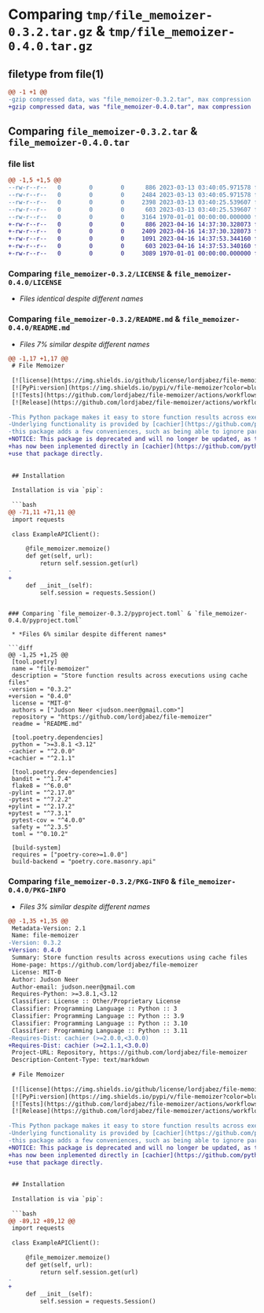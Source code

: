 # Comparing `tmp/file_memoizer-0.3.2.tar.gz` & `tmp/file_memoizer-0.4.0.tar.gz`

## filetype from file(1)

```diff
@@ -1 +1 @@
-gzip compressed data, was "file_memoizer-0.3.2.tar", max compression
+gzip compressed data, was "file_memoizer-0.4.0.tar", max compression
```

## Comparing `file_memoizer-0.3.2.tar` & `file_memoizer-0.4.0.tar`

### file list

```diff
@@ -1,5 +1,5 @@
--rw-r--r--   0        0        0      886 2023-03-13 03:40:05.971578 file_memoizer-0.3.2/LICENSE
--rw-r--r--   0        0        0     2484 2023-03-13 03:40:05.971578 file_memoizer-0.3.2/README.md
--rw-r--r--   0        0        0     2398 2023-03-13 03:40:25.539607 file_memoizer-0.3.2/file_memoizer/__init__.py
--rw-r--r--   0        0        0      603 2023-03-13 03:40:25.539607 file_memoizer-0.3.2/pyproject.toml
--rw-r--r--   0        0        0     3164 1970-01-01 00:00:00.000000 file_memoizer-0.3.2/PKG-INFO
+-rw-r--r--   0        0        0      886 2023-04-16 14:37:30.328073 file_memoizer-0.4.0/LICENSE
+-rw-r--r--   0        0        0     2409 2023-04-16 14:37:30.328073 file_memoizer-0.4.0/README.md
+-rw-r--r--   0        0        0     1091 2023-04-16 14:37:53.344160 file_memoizer-0.4.0/file_memoizer/__init__.py
+-rw-r--r--   0        0        0      603 2023-04-16 14:37:53.340160 file_memoizer-0.4.0/pyproject.toml
+-rw-r--r--   0        0        0     3089 1970-01-01 00:00:00.000000 file_memoizer-0.4.0/PKG-INFO
```

### Comparing `file_memoizer-0.3.2/LICENSE` & `file_memoizer-0.4.0/LICENSE`

 * *Files identical despite different names*

### Comparing `file_memoizer-0.3.2/README.md` & `file_memoizer-0.4.0/README.md`

 * *Files 7% similar despite different names*

```diff
@@ -1,17 +1,17 @@
 # File Memoizer
 
 [![license](https://img.shields.io/github/license/lordjabez/file-memoizer?color=blue&label=License)](https://opensource.org/licenses/MIT)
 [![PyPi:version](https://img.shields.io/pypi/v/file-memoizer?color=blue&label=PyPI)](https://pypi.org/project/file-memoizer/)
 [![Tests](https://github.com/lordjabez/file-memoizer/actions/workflows/test.yml/badge.svg)](https://github.com/lordjabez/file-memoizer/actions/workflows/test.yml)
 [![Release](https://github.com/lordjabez/file-memoizer/actions/workflows/release.yml/badge.svg)](https://github.com/lordjabez/file-memoizer/actions/workflows/release.yml)
 
-This Python package makes it easy to store function results across executions using cache files.
-Underlying functionality is provided by [cachier](https://github.com/python-cachier/cachier), but
-this package adds a few conveniences, such as being able to ignore parameters that won't serialize.
+NOTICE: This package is deprecated and will no longer be updated, as the functionality it provides
+has now been inplemented directly in [cachier](https://github.com/python-cachier/cachier). Please
+use that package directly.
 
 
 ## Installation
 
 Installation is via `pip`:
 
 ```bash
@@ -71,11 +71,11 @@
 import requests
 
 class ExampleAPIClient():
 
     @file_memoizer.memoize()
     def get(self, url):
         return self.session.get(url)
-    
+
     def __init__(self):
         self.session = requests.Session()
 ```
```

### Comparing `file_memoizer-0.3.2/pyproject.toml` & `file_memoizer-0.4.0/pyproject.toml`

 * *Files 6% similar despite different names*

```diff
@@ -1,25 +1,25 @@
 [tool.poetry]
 name = "file-memoizer"
 description = "Store function results across executions using cache files"
-version = "0.3.2"
+version = "0.4.0"
 license = "MIT-0"
 authors = ["Judson Neer <judson.neer@gmail.com>"]
 repository = "https://github.com/lordjabez/file-memoizer"
 readme = "README.md"
 
 [tool.poetry.dependencies]
 python = ">=3.8.1 <3.12"
-cachier = "^2.0.0"
+cachier = "^2.1.1"
 
 [tool.poetry.dev-dependencies]
 bandit = "^1.7.4"
 flake8 = "^6.0.0"
-pylint = "^2.17.0"
-pytest = "^7.2.2"
+pylint = "^2.17.2"
+pytest = "^7.3.1"
 pytest-cov = "^4.0.0"
 safety = "^2.3.5"
 toml = "^0.10.2"
 
 [build-system]
 requires = ["poetry-core>=1.0.0"]
 build-backend = "poetry.core.masonry.api"
```

### Comparing `file_memoizer-0.3.2/PKG-INFO` & `file_memoizer-0.4.0/PKG-INFO`

 * *Files 3% similar despite different names*

```diff
@@ -1,35 +1,35 @@
 Metadata-Version: 2.1
 Name: file-memoizer
-Version: 0.3.2
+Version: 0.4.0
 Summary: Store function results across executions using cache files
 Home-page: https://github.com/lordjabez/file-memoizer
 License: MIT-0
 Author: Judson Neer
 Author-email: judson.neer@gmail.com
 Requires-Python: >=3.8.1,<3.12
 Classifier: License :: Other/Proprietary License
 Classifier: Programming Language :: Python :: 3
 Classifier: Programming Language :: Python :: 3.9
 Classifier: Programming Language :: Python :: 3.10
 Classifier: Programming Language :: Python :: 3.11
-Requires-Dist: cachier (>=2.0.0,<3.0.0)
+Requires-Dist: cachier (>=2.1.1,<3.0.0)
 Project-URL: Repository, https://github.com/lordjabez/file-memoizer
 Description-Content-Type: text/markdown
 
 # File Memoizer
 
 [![license](https://img.shields.io/github/license/lordjabez/file-memoizer?color=blue&label=License)](https://opensource.org/licenses/MIT)
 [![PyPi:version](https://img.shields.io/pypi/v/file-memoizer?color=blue&label=PyPI)](https://pypi.org/project/file-memoizer/)
 [![Tests](https://github.com/lordjabez/file-memoizer/actions/workflows/test.yml/badge.svg)](https://github.com/lordjabez/file-memoizer/actions/workflows/test.yml)
 [![Release](https://github.com/lordjabez/file-memoizer/actions/workflows/release.yml/badge.svg)](https://github.com/lordjabez/file-memoizer/actions/workflows/release.yml)
 
-This Python package makes it easy to store function results across executions using cache files.
-Underlying functionality is provided by [cachier](https://github.com/python-cachier/cachier), but
-this package adds a few conveniences, such as being able to ignore parameters that won't serialize.
+NOTICE: This package is deprecated and will no longer be updated, as the functionality it provides
+has now been inplemented directly in [cachier](https://github.com/python-cachier/cachier). Please
+use that package directly.
 
 
 ## Installation
 
 Installation is via `pip`:
 
 ```bash
@@ -89,12 +89,12 @@
 import requests
 
 class ExampleAPIClient():
 
     @file_memoizer.memoize()
     def get(self, url):
         return self.session.get(url)
-    
+
     def __init__(self):
         self.session = requests.Session()
 ```
```


